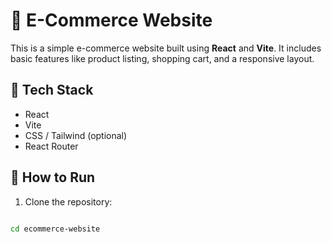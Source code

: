 # 🛒 E-Commerce Website

This is a simple e-commerce website built using **React** and **Vite**. It includes basic features like product listing, shopping cart, and a responsive layout.

## 🚀 Tech Stack

- React
- Vite
- CSS / Tailwind (optional)
- React Router

## 📁 How to Run

1. Clone the repository:

```bash

cd ecommerce-website
